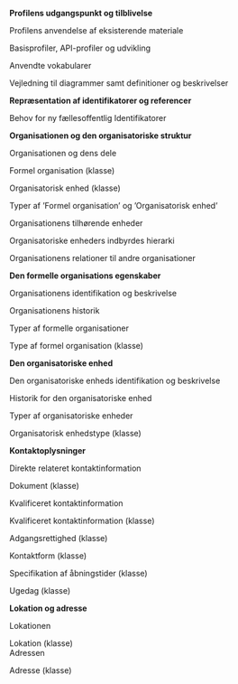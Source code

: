 **Profilens udgangspunkt og tilblivelse**

Profilens anvendelse af eksisterende materiale

Basisprofiler, API-profiler og udvikling

Anvendte vokabularer

Vejledning til diagrammer samt definitioner og beskrivelser

**Repræsentation af identifikatorer og referencer**

Behov for ny fællesoffentlig Identifikatorer

**Organisationen og den organisatoriske struktur**

Organisationen og dens dele

Formel organisation (klasse)

Organisatorisk enhed (klasse)

Typer af ’Formel organisation’ og ’Organisatorisk enhed’

Organisationens tilhørende enheder

Organisatoriske enheders indbyrdes hierarki

Organisationens relationer til andre organisationer

**Den formelle organisations egenskaber**

Organisationens identifikation og beskrivelse

Organisationens historik

Typer af formelle organisationer

Type af formel organisation (klasse)

**Den organisatoriske enhed**

Den organisatoriske enheds identifikation og beskrivelse

Historik for den organisatoriske enhed

Typer af organisatoriske enheder

Organisatorisk enhedstype (klasse)

**Kontaktoplysninger**

Direkte relateret kontaktinformation

Dokument (klasse)

Kvalificeret kontaktinformation

Kvalificeret kontaktinformation (klasse)

Adgangsrettighed (klasse)

Kontaktform (klasse)

Specifikation af åbningstider (klasse)

Ugedag (klasse)

**Lokation og adresse**

Lokationen	

Lokation (klasse)	
Adressen	

Adresse (klasse)	
